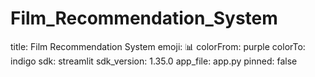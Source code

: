 # Film_Recommendation_System

title: Film Recommendation System
emoji: 📊
colorFrom: purple
colorTo: indigo
sdk: streamlit
sdk_version: 1.35.0
app_file: app.py
pinned: false
